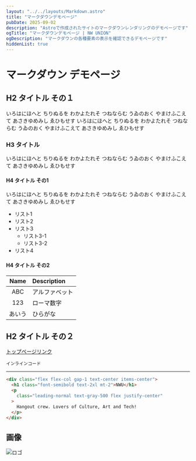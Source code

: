 ```yaml
---
layout: "../../layouts/Markdown.astro"
title: "マークダウンデモページ"
pubDate: 2025-09-02
description: "Astroで作成されたサイトのマークダウンレンダリングのデモページです"
ogTitle: "マークダウンデモページ | NW UNION"
ogDescription: "マークダウンの各種要素の表示を確認できるデモページです"
hiddenList: true
---
```


# マークダウン デモページ

## H2 タイトル その１

いろはにほへと ちりぬるを わかよたれそ つねならむ うゐのおく やまけふこえて あさきゆめみし ゑひもせす
いろはにほへと ちりぬるを わかよたれそ つねならむ うゐのおく やまけふこえて あさきゆめみし ゑひもせす

### H3 タイトル

いろはにほへと ちりぬるを わかよたれそ つねならむ うゐのおく やまけふこえて あさきゆめみし ゑひもせす

#### H4 タイトル その1

いろはにほへと ちりぬるを わかよたれそ つねならむ うゐのおく やまけふこえて あさきゆめみし ゑひもせす

- リスト1
- リスト2
- リスト3
  - リスト3-1
  - リスト3-2
- リスト4

#### H4 タイトル その2

|  Name  | Description    |
| :----: | :------------- |
|  ABC   | アルファベット |
|  123   | ローマ数字     |
| あいう | ひらがな       |

## H2 タイトル その２


[トップページリンク](/)

`インラインコード`

---

```html
<div class="flex flex-col gap-1 text-center items-center">
  <h1 class="font-semibold text-2xl mt-2">NWU</h1>
  <p
    class="leading-normal text-gray-500 flex justify-center"
  >
    Hangout crew. Lovers of Culture, Art and Tech!
  </p>
</div>
```

## 画像

![ロゴ](/img/icon_256.png)
